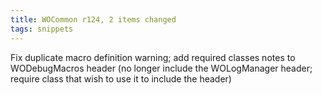 ```yaml
---
title: WOCommon r124, 2 items changed
tags: snippets
---
```


Fix duplicate macro definition warning; add required classes notes to WODebugMacros header (no longer include the WOLogManager header; require class that wish to use it to include the header)
